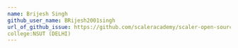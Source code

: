 ```yaml
---
name: Brijesh Singh
github_user_name: BRijesh2001singh
url_of_github_issue: https://github.com/scaleracademy/scaler-open-source-september-challenge/issues/187
college:NSUT (DELHI)
---
```

